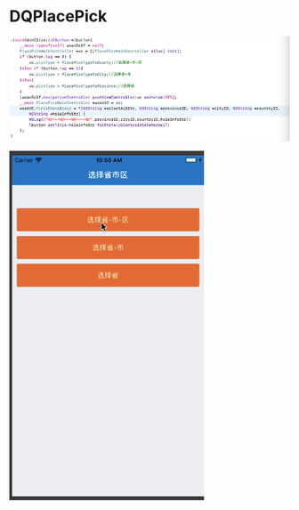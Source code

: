 # DQPlacePick


![image](https://github.com/justqi/DQPlacePick/blob/master/DecoPlacePick/code.png)

![image](https://github.com/justqi/DQPlacePick/blob/master/DecoPlacePick/选择省市区.gif)
